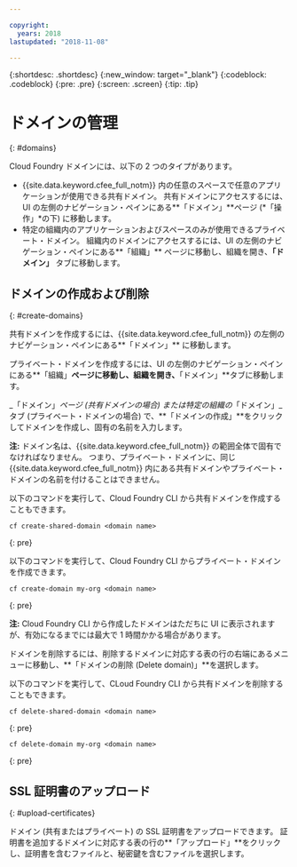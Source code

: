 ```yaml
---

copyright:
  years: 2018
lastupdated: "2018-11-08"

---
```


{:shortdesc: .shortdesc}
{:new_window: target="_blank"}
{:codeblock: .codeblock}
{:pre: .pre}
{:screen: .screen}
{:tip: .tip}


# ドメインの管理
{: #domains}

Cloud Foundry ドメインには、以下の 2 つのタイプがあります。
* {{site.data.keyword.cfee_full_notm}} 内の任意のスペースで任意のアプリケーションが使用できる共有ドメイン。  共有ドメインにアクセスするには、UI の左側のナビゲーション・ペインにある**「ドメイン」**ページ (*「操作」*の下) に移動します。
* 特定の組織内のアプリケーションおよびスペースのみが使用できるプライベート・ドメイン。  組織内のドメインにアクセスするには、UI の左側のナビゲーション・ペインにある**「組織」** ページに移動し、組織を開き、**「ドメイン」** タブに移動します。

## ドメインの作成および削除
{: #create-domains}

共有ドメインを作成するには、{{site.data.keyword.cfee_full_notm}} の左側のナビゲーション・ペインにある**「ドメイン」** に移動します。  

プライベート・ドメインを作成するには、UI の左側のナビゲーション・ペインにある**「組織」**ページに移動し、組織を開き、**「ドメイン」**タブに移動します。

_「ドメイン」_ページ (共有ドメインの場合) または特定の組織の_「ドメイン」_タブ (プライベート・ドメインの場合) で、**「ドメインの作成」**をクリックしてドメインを作成し、固有の名前を入力します。

**注:** ドメイン名は、{{site.data.keyword.cfee_full_notm}} の範囲全体で固有でなければなりません。  つまり、プライベート・ドメインに、同じ {{site.data.keyword.cfee_full_notm}} 内にある共有ドメインやプライベート・ドメインの名前を付けることはできません。

以下のコマンドを実行して、Cloud Foundry CLI から共有ドメインを作成することもできます。
  ```
  cf create-shared-domain <domain name>
  ```
  {: pre}
  
以下のコマンドを実行して、Cloud Foundry CLI からプライベート・ドメインを作成できます。
  ```
  cf create-domain my-org <domain name>
  ```
  {: pre}
  
**注:** Cloud Foundry CLI から作成したドメインはただちに UI に表示されますが、有効になるまでには最大で 1 時間かかる場合があります。

ドメインを削除するには、削除するドメインに対応する表の行の右端にあるメニューに移動し、**「ドメインの削除 (Delete domain)」**を選択します。
  
以下のコマンドを実行して、CLoud Foundry CLI から共有ドメインを削除することもできます。
  ```
  cf delete-shared-domain <domain name>
  ```
  {: pre}  
  
  ```
  cf delete-domain my-org <domain name>
  ```
  {: pre}
  
 
 ## SSL 証明書のアップロード
 {: #upload-certificates}
 
ドメイン (共有またはプライベート) の SSL 証明書をアップロードできます。 証明書を追加するドメインに対応する表の行の**「アップロード」**をクリックし、証明書を含むファイルと、秘密鍵を含むファイルを選択します。
  
